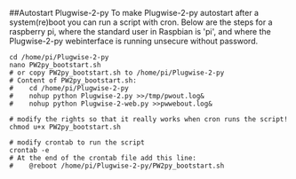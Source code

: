 ##Autostart Plugwise-2-py
To make Plugwise-2-py autostart after a system(re)boot you can run a script
with cron. Below are the steps for a raspberry pi, where the standard user in
Raspbian is 'pi', and where the Plugwise-2-py webinterface is running unsecure
without password.

```
cd /home/pi/Plugwise-2-py
nano PW2py_bootstart.sh
# or copy PW2py_bootstart.sh to /home/pi/Plugwise-2-py
# Content of PW2py_bootstart.sh:
#    cd /home/pi/Plugwise-2-py
#    nohup python Plugwise-2.py >>/tmp/pwout.log&
#    nohup python Plugwise-2-web.py >>pwwebout.log&

# modify the rights so that it really works when cron runs the script!
chmod u+x PW2py_bootstart.sh

# modify crontab to run the script
crontab -e
# At the end of the crontab file add this line:
#    @reboot /home/pi/Plugwise-2-py/PW2py_bootstart.sh
```
